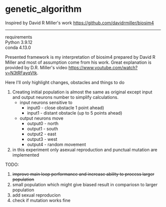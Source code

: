 # genetic_algorithm

Inspired by David R Miller's work
https://github.com/davidrmiller/biosim4


-------------------
requirements  
Python 3.9.12  
conda 4.13.0  

Presented framework is my interpretation of biosim4 prepared by David R Miller and most of assumption come from his work. Great explanation is provided by D.R. Miller's video https://www.youtube.com/watch?v=N3tRFayqVtk. 

Here I'll only highlight changes, obstacles and things to do

1) Creating initial population is almost the same as original except input and output neurons number to simplify calculations.
    * input neurons sensitive to  
        + input0 - close obstacle 1 point ahead)  
        + input1 - distant obstacle (up to 5 points ahead)  
    * output neurons move  
        + output0 - north  
        + output1 - south  
        + output2 - east  
        + output3 - west  
        + output4 - random movement 
2) in this experiment only asexual reproduction and punctual mutation are implemented

TODO:
1) ~~improve main loop performance and increase ability to process larger population~~
2) small population which might give biased result in compariosn to larger population
3) add sexual reproducion
4) check if mutation works fine




